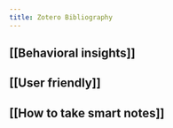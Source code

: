 ```yaml
---
title: Zotero Bibliography
---
```


## [[Behavioral insights]]

## [[User friendly]]

## [[How to take smart notes]]


